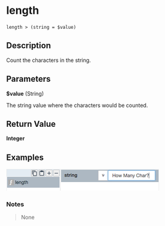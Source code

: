 # length

	length > (string = $value)

## Description

Count the characters in the string.

## Parameters

**$value** (String)

The string value where the characters would be counted.

## Return Value

**Integer**

## Examples

![](length.png?raw=true)

### Notes
> None

